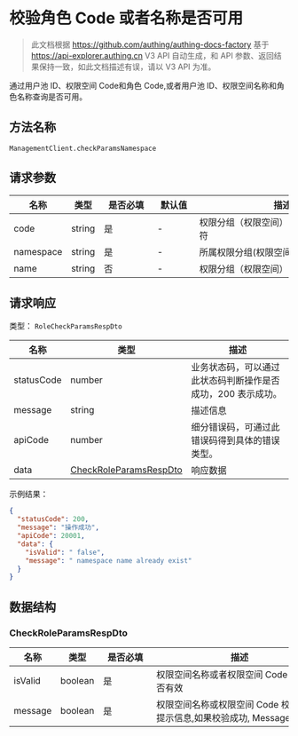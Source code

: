 # 校验角色 Code 或者名称是否可用

<!--
  警告⚠️：
  不要直接修改该文档，
  https://github.com/Authing/authing-docs-factory
  使用该项目进行生成
-->

<LastUpdated />

> 此文档根据 https://github.com/authing/authing-docs-factory 基于 https://api-explorer.authing.cn V3 API 自动生成，和 API 参数、返回结果保持一致，如此文档描述有误，请以 V3 API 为准。

通过用户池 ID、权限空间 Code和角色 Code,或者用户池 ID、权限空间名称和角色名称查询是否可用。

## 方法名称

`ManagementClient.checkParamsNamespace`

## 请求参数

| 名称 | 类型 | <div style="width:80px">是否必填</div> | <div style="width:60px">默认值</div> | <div style="width:300px">描述</div> | <div style="width:200px">示例值</div> |
| ---- | ---- | ---- | ---- | ---- | ---- |
| code | string | 是 | - | 权限分组（权限空间）内角色的唯一标识符  | `exampleCode` |
| namespace | string | 是 | - | 所属权限分组(权限空间)的 Code  | `default` |
| name | string | 否 | - | 权限分组（权限空间）内角色名称  | `示例角色名称` |




## 请求响应

类型： `RoleCheckParamsRespDto`

| 名称 | 类型 | 描述 |
| ---- | ---- | ---- |
| statusCode | number | 业务状态码，可以通过此状态码判断操作是否成功，200 表示成功。 |
| message | string | 描述信息 |
| apiCode | number | 细分错误码，可通过此错误码得到具体的错误类型。 |
| data | <a href="#CheckRoleParamsRespDto">CheckRoleParamsRespDto</a> | 响应数据 |



示例结果：

```json
{
  "statusCode": 200,
  "message": "操作成功",
  "apiCode": 20001,
  "data": {
    "isValid": " false",
    "message": " namespace name already exist"
  }
}
```

## 数据结构


### <a id="CheckRoleParamsRespDto"></a> CheckRoleParamsRespDto

| 名称 | 类型 | <div style="width:80px">是否必填</div> | <div style="width:300px">描述</div> | <div style="width:200px">示例值</div> |
| ---- |  ---- | ---- | ---- | ---- |
| isValid | boolean | 是 | 权限空间名称或者权限空间 Code 校验是否有效   |  ` false` |
| message | boolean | 是 | 权限空间名称或权限空间 Code 校验失败提示信息,如果校验成功, Message 不返回   |  ` namespace name already exist` |


